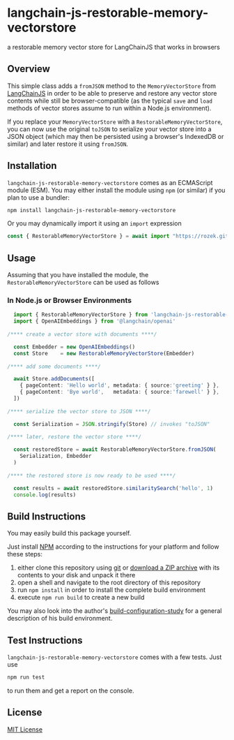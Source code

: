 # langchain-js-restorable-memory-vectorstore #

a restorable memory vector store for LangChainJS that works in browsers

## Overview ##

This simple class adds a `fromJSON` method to the `MemoryVectorStore` from [LangChainJS](https://github.com/langchain-ai/langchainjs) in order to be able to preserve and restore any vector store contents while still be browser-compatible (as the typical `save` and `load` methods of vector stores assume to run within a Node.js environment).

If you replace your `MemoryVectorStore` with a `RestorableMemoryVectorStore`, you can now use the original `toJSON` to serialize your vector store into a JSON object (which may then be persisted using a browser's IndexedDB or similar) and later restore it using `fromJSON`.

## Installation ##

`langchain-js-restorable-memory-vectorstore` comes as an ECMAScript module (ESM). You may either install the module using `npm` (or similar) if you plan to use a bundler:

```bash
npm install langchain-js-restorable-memory-vectorstore
```

Or you may dynamically import it using an `import` expression

```javascript
const { RestorableMemoryVectorStore } = await import "https://rozek.github.io/langchain-js-restorable-memory-vectorstore/dist/RestorableMemoryVectorStore.js"
```

## Usage ##

Assuming that you have installed the module, the `RestorableMemoryVectorStore` can be used as follows

### In Node.js or Browser Environments ###

```typescript
  import { RestorableMemoryVectorStore } from 'langchain-js-restorable-memory-vectorstore'
  import { OpenAIEmbeddings } from '@langchain/openai'
  
/**** create a vector store with documents ****/

  const Embedder = new OpenAIEmbeddings()
  const Store    = new RestorableMemoryVectorStore(Embedder)
  
/**** add some documents ****/

  await Store.addDocuments([
    { pageContent: 'Hello world', metadata: { source:'greeting' } },
    { pageContent: 'Bye world',   metadata: { source:'farewell' } },
  ])
  
/**** serialize the vector store to JSON ****/

  const Serialization = JSON.stringify(Store) // invokes "toJSON"
    
/**** later, restore the vector store ****/

  const restoredStore = await RestorableMemoryVectorStore.fromJSON(
    Serialization, Embedder
  )
      
/**** the restored store is now ready to be used ****/

  const results = await restoredStore.similaritySearch('hello', 1)
  console.log(results)
```


## Build Instructions ##

You may easily build this package yourself.

Just install [NPM](https://docs.npmjs.com/) according to the instructions for your platform and follow these steps:

1. either clone this repository using [git](https://git-scm.com/) or [download a ZIP archive](https://github.com/rozek/langchain-js-restorable-memory-vectorstore/archive/refs/heads/main.zip) with its contents to your disk and unpack it there 
2. open a shell and navigate to the root directory of this repository
3. run `npm install` in order to install the complete build environment
4. execute `npm run build` to create a new build

You may also look into the author's [build-configuration-study](https://github.com/rozek/build-configuration-study) for a general description of his build environment.

## Test Instructions ##

`langchain-js-restorable-memory-vectorstore` comes with a few tests. Just use

```bash
npm run test
```

to run them and get a report on the console.

## License ##

[MIT License](LICENSE.md)
